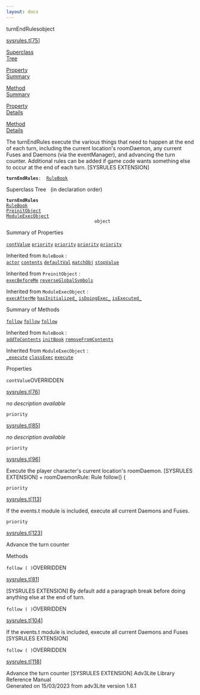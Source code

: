 ```yaml
---
layout: docs
---
```

<span class="title">turnEndRules</span><span class="type">object</span>

[sysrules.t](../file/sysrules.t.html)\[[75](../source/sysrules.t.html#75)\]

[Superclass  
Tree](#_SuperClassTree_)

[Property  
Summary](#_PropSummary_)

[Method  
Summary](#_MethodSummary_)

[Property  
Details](#_Properties_)

[Method  
Details](#_Methods_)



The turnEndRules execute the various things that need to happen at the
end of each turn, including the current location's roomDaemon, any
current Fuses and Daemons (via the eventManager), and advancing the turn
counter. Additional rules can be added if game code wants something else
to occur at the end of each turn. \[SYSRULES EXTENSION\]

**`turnEndRules`**` :   `[`RuleBook`](../object/RuleBook.html)



<span id="_SuperClassTree_"></span>



<span class="hdln">Superclass Tree</span>   (in declaration order)



**`turnEndRules`**  
[`RuleBook`](../object/RuleBook.html)  
[`PreinitObject`](../object/PreinitObject.html)  
[`ModuleExecObject`](../object/ModuleExecObject.html)  
`                                 object`  
<span id="_PropSummary_"></span>



<span class="hdln">Summary of Properties</span>  



[`contValue`](#contValue) [`priority`](#priority) [`priority`](#priority) [`priority`](#priority) [`priority`](#priority)

Inherited from `RuleBook` :  
[`actor`](../object/RuleBook.html#actor) [`contents`](../object/RuleBook.html#contents) [`defaultVal`](../object/RuleBook.html#defaultVal) [`matchObj`](../object/RuleBook.html#matchObj) [`stopValue`](../object/RuleBook.html#stopValue)

Inherited from `PreinitObject` :  
[`execBeforeMe`](../object/PreinitObject.html#execBeforeMe) [`reverseGlobalSymbols`](../object/PreinitObject.html#reverseGlobalSymbols)

Inherited from `ModuleExecObject` :  
[`execAfterMe`](../object/ModuleExecObject.html#execAfterMe) [`hasInitialized_`](../object/ModuleExecObject.html#hasInitialized_) [`isDoingExec_`](../object/ModuleExecObject.html#isDoingExec_) [`isExecuted_`](../object/ModuleExecObject.html#isExecuted_)

<span id="_MethodSummary_"></span>



<span class="hdln">Summary of Methods</span>  



[`follow`](#follow) [`follow`](#follow) [`follow`](#follow)

Inherited from `RuleBook` :  
[`addToContents`](../object/RuleBook.html#addToContents) [`initBook`](../object/RuleBook.html#initBook) [`removeFromContents`](../object/RuleBook.html#removeFromContents)



Inherited from `ModuleExecObject` :  
[`_execute`](../object/ModuleExecObject.html#_execute) [`classExec`](../object/ModuleExecObject.html#classExec) [`execute`](../object/ModuleExecObject.html#execute)

<span id="_Properties_"></span>



<span class="hdln">Properties</span>  



<span id="contValue"></span>

`contValue`<span class="rem">OVERRIDDEN</span>

[sysrules.t](../file/sysrules.t.html)\[[76](../source/sysrules.t.html#76)\]



*no description available*



<span id="priority"></span>

`priority`

[sysrules.t](../file/sysrules.t.html)\[[85](../source/sysrules.t.html#85)\]



*no description available*



<span id="priority"></span>

`priority`

[sysrules.t](../file/sysrules.t.html)\[[96](../source/sysrules.t.html#96)\]



Execute the player character's current location's roomDaemon. \[SYSRULES
EXTENSION\] + roomDaemonRule: Rule follow() {



<span id="priority"></span>

`priority`

[sysrules.t](../file/sysrules.t.html)\[[113](../source/sysrules.t.html#113)\]



If the events.t module is included, execute all current Daemons and
Fuses.



<span id="priority"></span>

`priority`

[sysrules.t](../file/sysrules.t.html)\[[123](../source/sysrules.t.html#123)\]



Advance the turn counter



<span id="_Methods_"></span>



<span class="hdln">Methods</span>  



<span id="follow"></span>

`follow ( )`<span class="rem">OVERRIDDEN</span>

[sysrules.t](../file/sysrules.t.html)\[[81](../source/sysrules.t.html#81)\]



\[SYSRULES EXTENSION\] By default add a paragraph break before doing
anything else at the end of turn.



<span id="follow"></span>

`follow ( )`<span class="rem">OVERRIDDEN</span>

[sysrules.t](../file/sysrules.t.html)\[[104](../source/sysrules.t.html#104)\]



If the events.t module is included, execute all current Daemons and
Fuses \[SYSRULES EXTENSION\]



<span id="follow"></span>

`follow ( )`<span class="rem">OVERRIDDEN</span>

[sysrules.t](../file/sysrules.t.html)\[[118](../source/sysrules.t.html#118)\]



Advance the turn counter \[SYSRULES EXTENSION\]
Adv3Lite Library Reference Manual  
Generated on 15/03/2023 from adv3Lite version 1.6.1


